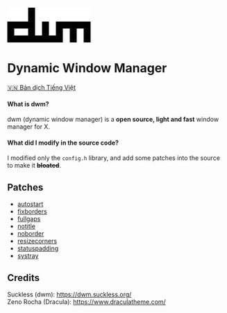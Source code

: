 ![dwm](dwm.png)
# Dynamic Window Manager

[🇻🇳 Bản dịch Tiếng Việt](https://github.com/xnplz/dwm/blob/master/README.vi.md)

#### What is dwm?
dwm (dynamic window manager) is a **open source, light and fast** window manager for X.
#### What did I modify in the source code?
I modified only the `config.h` library, and add some patches into the source to make it ~~**bloated**~~.

## Patches
- [autostart](https://dwm.suckless.org/patches/autostart/)
- [fixborders](https://dwm.suckless.org/patches/alpha)
- [fullgaps](https://dwm.suckless.org/patches/fullgaps/)
- [notitle](https://dwm.suckless.org/patches/notitle/)
- [noborder](https://dwm.suckless.org/patches/noborder/)
- [resizecorners](https://dwm.suckless.org/patches/resizecorners/)
- [statuspadding](https://dwm.suckless.org/patches/statuspadding/)
- [systray](https://dwm.suckless.org/patches/systray/)

## Credits
Suckless (dwm): https://dwm.suckless.org/   
Zeno Rocha (Dracula): https://www.draculatheme.com/   
